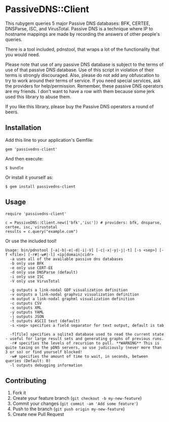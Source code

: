 # PassiveDNS::Client

This rubygem queries 5 major Passive DNS databases: BFK, CERTEE, DNSParse, ISC, and VirusTotal.
Passive DNS is a technique where IP to hostname mappings are made by recording the answers of other people's queries.  

There is a tool included, pdnstool, that wraps a lot of the functionality that you would need.

Please note that use of any passive DNS database is subject to the terms of use of that passive DNS database.  Use of this script in violation of their terms is strongly discouraged.  Also, please do not add any obfuscation to try to work around their terms of service.  If you need special services, ask the providers for help/permission.  Remember, these passive DNS operators are my friends.  I don't want to have a row with them because some jerk used this library to abuse them.

If you like this library, please buy the Passive DNS operators a round of beers.

## Installation

Add this line to your application's Gemfile:

    gem 'passivedns-client'

And then execute:

    $ bundle

Or install it yourself as:

    $ gem install passivedns-client

## Usage

	require 'passivedns-client'
	
	c = PassiveDNS::Client.new(['bfk','isc']) # providers: bfk, dnsparse, certee, isc, virustotal
	results = c.query("example.com")
	
Or use the included tool!

	Usage: bin/pdnstool [-a|-b|-e|-d|-i|-V] [-c|-x|-y|-j|-t] [-s <sep>] [-f <file>] [-r#|-w#|-l] <ip|domain|cidr>
	  -a uses all of the available passive dns databases
	  -b only use BFK
	  -e only use CERT-EE
	  -d only use DNSParse (default)
	  -i only use ISC
	  -V only use VirusTotal

	  -g outputs a link-nodal GDF visualization definition
	  -v outputs a link-nodal graphviz visualization definition
	  -m output a link-nodal graphml visualization definition
	  -c outputs CSV
	  -x outputs XML
	  -y outputs YAML
	  -j outputs JSON
	  -t outputs ASCII text (default)
	  -s <sep> specifies a field separator for text output, default is tab

	  -f[file] specifies a sqlite3 database used to read the current state - useful for large result sets and generating graphs of previous runs.
	  -r# specifies the levels of recursion to pull. **WARNING** This is quite taxing on the pDNS servers, so use judiciously (never more than 3 or so) or find yourself blocked!
	  -w# specifies the amount of time to wait, in seconds, between queries (Default: 0)
	  -l outputs debugging information

## Contributing

1. Fork it
2. Create your feature branch (`git checkout -b my-new-feature`)
3. Commit your changes (`git commit -am 'Add some feature'`)
4. Push to the branch (`git push origin my-new-feature`)
5. Create new Pull Request
